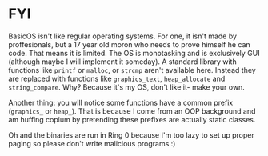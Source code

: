 # FYI
BasicOS isn't like regular operating systems. For one, it isn't made by proffesionals, but a 17 year old moron who needs to prove himself he can code. That means it is limited. The OS is monotasking and is exclusively GUI (although maybe I will implement it someday). A standard library with functions like `printf` or `malloc`, or `strcmp` aren't available here. Instead they are replaced with functions like `graphics_text`, `heap_allocate` and `string_compare`. Why? Because it's my OS, don't like it- make your own.

Another thing: you will notice some functions have a common prefix (`graphics_` or `heap_`). That is because I come from an OOP background and am huffing copium by pretending these prefixes are actually static classes.

Oh and the binaries are run in Ring 0 because I'm too lazy to set up proper paging so please don't write malicious programs :\)
